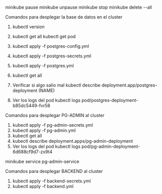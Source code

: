 minikube pause
minikube unpause
minikube stop
minikube delete --all

Comandos para desplegar la base de datos  en el cluster

1. kubectl version
2. kubectl get all
   kubectl get pod
3. kubectl apply -f postgres-config.yml
4. kubectl apply -f postgres-secrets.yml
5. kubectl apply -f postgres.yml
6. kubectl get all

7. Verificar si algo salio mal 
    kubectl describe deployment.app/postgres-deployment (NAME)
8. Ver los logs del pod
    kubectl logs pod/postgres-deployment-b85dc5449-fvr58

Comandos  para desplegar PG-ADMIN al cluster
1. kubectl apply -f pg-admin-secrets.yml
2. kubectl apply -f pg-admin.yml
3. kubectl get all
4. kubectl describe deployment.apps/pg-admin-deployment
5. Ver los logs del pod
    kubectl logs pod/pg-admin-deployment-6d688cf9d7-zx9t4

minikube service pg-admin-service

Comandos  para desplegar BACKEND al cluster
1. kubectl apply -f backend-secrets.yml
2. kubectl apply -f backend.yml